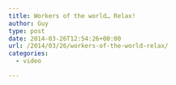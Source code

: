 ```yaml
---
title: Workers of the world… Relax!
author: Guy
type: post
date: 2014-03-26T12:54:26+00:00
url: /2014/03/26/workers-of-the-world-relax/
categories:
  - video

---
```

